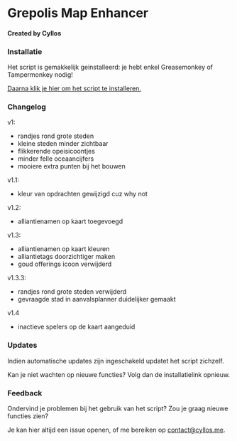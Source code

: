 # Grepolis Map Enhancer

#### Created by Cyllos

### Installatie

Het script is gemakkelijk geinstalleerd: je hebt enkel Greasemonkey of Tampermonkey nodig!

[Daarna klik je hier om het script te installeren.](https://github.com/Cyllos42/GME/raw/master/GrepolisMapEnhancer.user.js)

### Changelog

v1:
- randjes rond grote steden
- kleine steden minder zichtbaar
- flikkerende opeisicoontjes
- minder felle oceaancijfers
- mooiere extra punten bij het bouwen

v1.1:
- kleur van opdrachten gewijzigd cuz why not

v1.2:
- alliantienamen op kaart toegevoegd

v1.3:
- alliantienamen op kaart kleuren
- alliantietags doorzichtiger maken
- goud offerings icoon verwijderd

v1.3.3:
- randjes rond grote steden verwijderd
- gevraagde stad in aanvalsplanner duidelijker gemaakt

v1.4
- inactieve spelers op de kaart aangeduid

### Updates

Indien automatische updates zijn ingeschakeld updatet het script zichzelf.

Kan je niet wachten op nieuwe functies? Volg dan de installatielink opnieuw.

### Feedback

Ondervind je problemen bij het gebruik van het script? Zou je graag nieuwe functies zien?

Je kan hier altijd een issue openen, of me bereiken op [contact@cyllos.me](mailto:info@cyllos.me).
